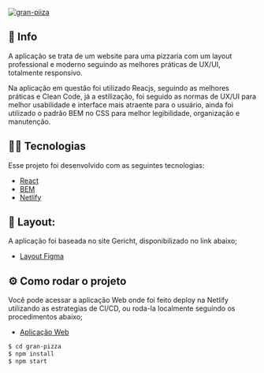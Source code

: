 <a href="https://ibb.co/qFGskKB"><img src="https://i.ibb.co/LhwtnmS/gran-piiza.png" alt="gran-piiza" border="0"></a>

## 🚀 Info

A aplicação se trata de um website para uma pizzaria com um layout professional e moderno seguindo as melhores práticas de UX/UI, totalmente responsivo.

Na aplicação em questão foi utilizado Reacjs, seguindo as melhores práticas e Clean Code, já a estilização, foi seguido as normas de UX/UI para melhor usabilidade e interface mais atraente para o usuário, ainda foi utilizado o padrão BEM no CSS para melhor legibilidade, organização e manutenção.


## 👨‍💻 Tecnologias

Esse projeto foi desenvolvido com as seguintes tecnologias:

- [React](https://reactjs.org)
- [BEM](http://getbem.com/)
- [Netlify](https://www.netlify.com/)

## 🔖 Layout:

A aplicação foi baseada no site Gericht, disponibilizado no link abaixo;

- [Layout Figma](https://www.figma.com/community/file/1102912516166573468/Feedback-Widget](https://www.figma.com/file/yvClSI9AZBRX8UaaGEByF3/Modern-UI%2FUX%3A-Gericht?node-id=53%3A2))

## ⚙️ Como rodar o projeto

Você pode acessar a aplicação Web onde foi feito deploy na Netlify utilizando as estrategias de CI/CD, ou roda-la localmente seguindo os procedimentos abaixo;
- [Aplicação Web](https://gran-pizza.netlify.app/)


```sh
$ cd gran-pizza
$ npm install
$ npm start
```

